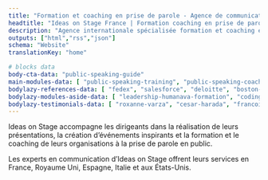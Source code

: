 ```yaml
---
title: "Formation et coaching en prise de parole - Agence de communication internationale"
headtitle: "Ideas on Stage France | Formation coaching en prise de parole - Agence internationale"
description: "Agence internationale spécialisée formation et coaching en prise de parole en public et création de présentations. Nous sommes présents aux États-Unis et en Europe."
outputs: ["html","rss","json"]
schema: "Website"
translationKey: "home"

# blocks data
body-cta-data: "public-speaking-guide"
main-modules-data: [ "public-speaking-training", "public-speaking-coaching", "communication-consulting", "creative-workshops" ]
bodylazy-references-data: [ "fedex", "salesforce", "deloitte", "boston-scientific", "google", "disney", "wbg", "ashoka", "lacoste", "business-france", "safran", "colombus-consulting", "edf", "loreal", "pierre-fabre", "insead", "em-lyon", "biogen"  ]
bodylazy-modules-aside-data: [ "leadership-humanava-formation", "codingandbricks" ]
bodylazy-testimonials-data: [ "roxanne-varza", "cesar-harada", "francois-marchessaux", "nicolas-beau", "david-musotte" ]
---
```


Ideas on Stage accompagne les dirigeants dans la réalisation de leurs présentations, la création d’événements inspirants et la formation et le coaching de leurs organisations à la prise de parole en public.

Les experts en communication d’Ideas on Stage offrent leurs services en France, Royaume Uni, Espagne, Italie et aux États-Unis.
